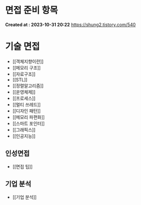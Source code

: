 # 면접 준비 항목 
**Created at : 2023-10-31 20:22**
https://shung2.tistory.com/540
# 기술 면접
- [[객체지향이란]]
- [[메모리 구조]]
- [[자료구조]]
- [[STL]]
- [[정렬알고리즘]]
- [[운영체제]]
- [[프로세스]]
- [[멀티 쓰레드]]
- [[디자인 패턴]]
- [[메모리 파편화]]
- [[스마트 포인터]]
- [[그래픽스]]
- [[인공지능]]
## 인성면접
- [[면접 팁]]
## 기업 분석
- [[기업 분석]]
